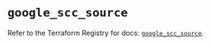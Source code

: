 # `google_scc_source`

Refer to the Terraform Registry for docs: [`google_scc_source`](https://registry.terraform.io/providers/hashicorp/google-beta/5.13.0/docs/resources/google_scc_source).
